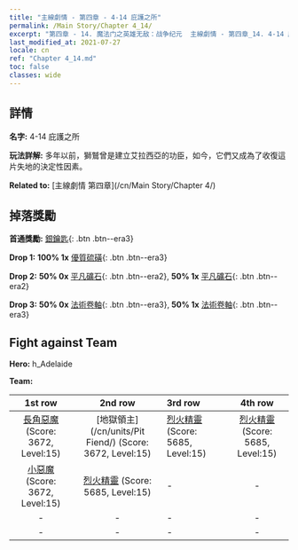 ```yaml
---
title: "主線劇情 - 第四章 - 4-14 庇護之所"
permalink: /Main Story/Chapter 4_14/
excerpt: "第四章 - 14. 魔法门之英雄无敌：战争纪元  主線劇情 - 第四章_14. 4-14 庇護之所"
last_modified_at: 2021-07-27
locale: cn
ref: "Chapter 4_14.md"
toc: false
classes: wide
---
```


## 詳情

 **名字:** 4-14 庇護之所

 **玩法詳解:** 多年以前，獅鷲曾是建立艾拉西亞的功臣，如今，它們又成為了收復這片失地的決定性因素。

 **Related to:** [主線劇情 第四章](/cn/Main Story/Chapter 4/)

## 掉落獎勵

 **首通獎勵:** [銀鑰匙](/cn/Items/con_693/){: .btn .btn--era3}

 **Drop 1:** **100% 1x** [優質硫磺](/cn/Items/mat_15/){: .btn .btn--era3}

 **Drop 2:** **50% 0x** [平凡礦石](/cn/Items/mat_6/){: .btn .btn--era2}, **50% 1x** [平凡礦石](/cn/Items/mat_6/){: .btn .btn--era2}

 **Drop 3:** **50% 0x** [法術卷軸](/cn/Items/con_694/){: .btn .btn--era3}, **50% 1x** [法術卷軸](/cn/Items/con_694/){: .btn .btn--era3}


## Fight against Team
 **Hero:** h_Adelaide

 **Team:**


  | 1st row | 2nd row | 3rd row | 4th row |
  |:----:|:----:|:----|:----:|
  | [長角惡魔](/cn/units/Demon/) (Score: 3672, Level:15)  | [地獄領主](/cn/units/Pit Fiend/) (Score: 3672, Level:15)  | [烈火精靈](/cn/units/Efreeti/) (Score: 5685, Level:15)  | [烈火精靈](/cn/units/Efreeti/) (Score: 5685, Level:15)  |
  | [小惡魔](/cn/units/Imp/) (Score: 3672, Level:15)  | [烈火精靈](/cn/units/Efreeti/) (Score: 5685, Level:15)  | - | - |
  | - | - | - | - |
  | - | - | - | - |



